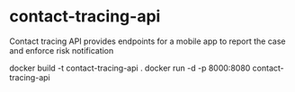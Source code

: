 # contact-tracing-api
Contact tracing API provides endpoints for a mobile app to report the case and enforce risk notification


docker build -t contact-tracing-api  .
docker run -d -p 8000:8080 contact-tracing-api